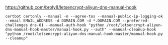 https://github.com/broly8/letsencrypt-aliyun-dns-manual-hook

```
certbot certonly --manual -n --agree-tos --manual-public-ip-logging-ok --email EMAIL_ADDRESS -d DOMAIN.COM -d *.DOMAIN.COM --preferred-challenges dns-01 --manual-auth-hook "python /root/letsencrypt-aliyun-dns-manual-hook-master/manual-hook.py --auth" --manual-cleanup-hook "python /root/letsencrypt-aliyun-dns-manual-hook-master/manual-hook.py --cleanup"
```
